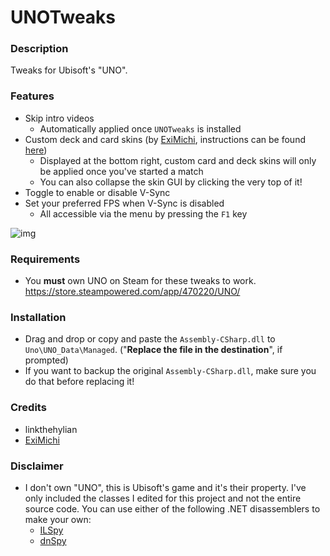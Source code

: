 # UNOTweaks

### Description
Tweaks for Ubisoft's "UNO".

### Features
- Skip intro videos 
  - Automatically applied once `UNOTweaks` is installed
- Custom deck and card skins (by [ExiMichi](https://github.com/ExiMichi), instructions can be found [here](https://github.com/linkthehylian/UNOTweaks/wiki/UNO-Skins))
  - Displayed at the bottom right, custom card and deck skins will only be applied once you've started a match
  - You can also collapse the skin GUI by clicking the very top of it!
- Toggle to enable or disable V-Sync
- Set your preferred FPS when V-Sync is disabled
  - All accessible via the menu by pressing the `F1` key

![img](https://user-images.githubusercontent.com/20933012/180174668-39affa04-c0fc-4c5a-8f14-ccbfbb30da01.png)

### Requirements
- You **must** own UNO on Steam for these tweaks to work. https://store.steampowered.com/app/470220/UNO/

### Installation

- Drag and drop or copy and paste the `Assembly-CSharp.dll` to `Uno\UNO_Data\Managed`. ("**Replace the file in the destination**", if prompted)
- If you want to backup the original `Assembly-CSharp.dll`, make sure you do that before replacing it!

### Credits
- linkthehylian
- [ExiMichi](https://github.com/ExiMichi)

### Disclaimer
- I don't own "UNO", this is Ubisoft's game and it's their property. I've only included the classes I edited for this project and not the entire source code. You can use either of the following .NET disassemblers to make your own:
  - [ILSpy](https://github.com/icsharpcode/ILSpy)
  - [dnSpy](https://github.com/dnSpy/dnSpy)
